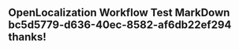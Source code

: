 <properties
ms.topic="hero-topic1"
ms.test1="hero-topic"
ms.test2="test"/>

## OpenLocalization Workflow Test MarkDown bc5d5779-d636-40ec-8582-af6db22ef294 thanks!
